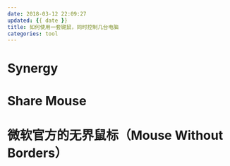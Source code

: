 ```yaml
---
date: 2018-03-12 22:09:27
updated: {{ date }}
title: 如何使用一套键鼠，同时控制几台电脑
categories: tool
---
```



# Synergy
# Share Mouse
# 微软官方的无界鼠标（Mouse Without Borders）
